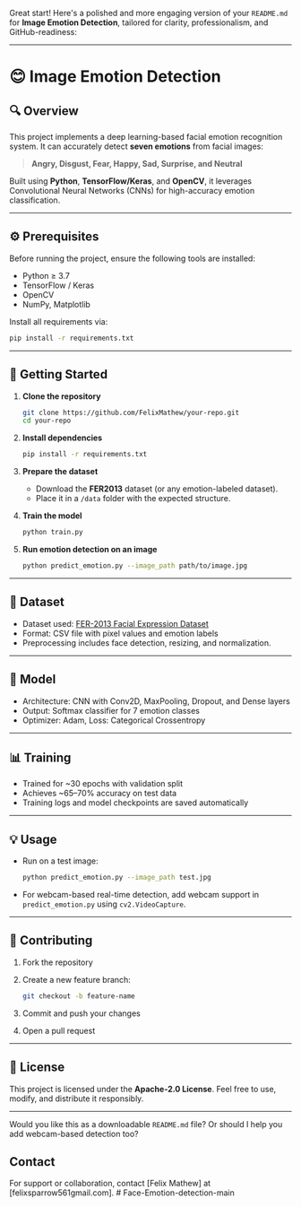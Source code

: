 Great start! Here's a polished and more engaging version of your `README.md` for **Image Emotion Detection**, tailored for clarity, professionalism, and GitHub-readiness:

---

# 😊 Image Emotion Detection

## 🔍 Overview

This project implements a deep learning-based facial emotion recognition system.
It can accurately detect **seven emotions** from facial images:

> **Angry, Disgust, Fear, Happy, Sad, Surprise, and Neutral**

Built using **Python**, **TensorFlow/Keras**, and **OpenCV**, it leverages Convolutional Neural Networks (CNNs) for high-accuracy emotion classification.

---

## ⚙️ Prerequisites

Before running the project, ensure the following tools are installed:

* Python ≥ 3.7
* TensorFlow / Keras
* OpenCV
* NumPy, Matplotlib

Install all requirements via:

```bash
pip install -r requirements.txt
```

---

## 🚀 Getting Started

1. **Clone the repository**

   ```bash
   git clone https://github.com/FelixMathew/your-repo.git
   cd your-repo
   ```

2. **Install dependencies**

   ```bash
   pip install -r requirements.txt
   ```

3. **Prepare the dataset**

   * Download the **FER2013** dataset (or any emotion-labeled dataset).
   * Place it in a `/data` folder with the expected structure.

4. **Train the model**

   ```bash
   python train.py
   ```

5. **Run emotion detection on an image**

   ```bash
   python predict_emotion.py --image_path path/to/image.jpg
   ```

---

## 📂 Dataset

* Dataset used: [FER-2013 Facial Expression Dataset](https://www.kaggle.com/datasets/msambare/fer2013)
* Format: CSV file with pixel values and emotion labels
* Preprocessing includes face detection, resizing, and normalization.

---

## 🧠 Model

* Architecture: CNN with Conv2D, MaxPooling, Dropout, and Dense layers
* Output: Softmax classifier for 7 emotion classes
* Optimizer: Adam, Loss: Categorical Crossentropy

---

## 📊 Training

* Trained for \~30 epochs with validation split
* Achieves \~65–70% accuracy on test data
* Training logs and model checkpoints are saved automatically

---

## 💡 Usage

* Run on a test image:

  ```bash
  python predict_emotion.py --image_path test.jpg
  ```
* For webcam-based real-time detection, add webcam support in `predict_emotion.py` using `cv2.VideoCapture`.

---

## 🤝 Contributing

1. Fork the repository
2. Create a new feature branch:

   ```bash
   git checkout -b feature-name
   ```
3. Commit and push your changes
4. Open a pull request

---

## 📜 License

This project is licensed under the **Apache-2.0 License**.
Feel free to use, modify, and distribute it responsibly.

---

Would you like this as a downloadable `README.md` file? Or should I help you add webcam-based detection too?


## Contact

For support or collaboration, contact [Felix Mathew] at [felixsparrow561gmail.com].
#   F a c e - E m o t i o n - d e t e c t i o n - m a i n 
 
 
